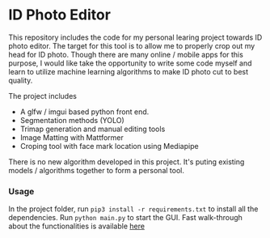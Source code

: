 # ID Photo Editor

This repository includes the code for my personal learing project towards ID photo editor.
The target for this tool is to allow me to properly crop out my head for ID photo.
Though there are many online / mobile apps for this purpose, I would like take the 
opportunity to write some code myself and learn to utilize machine learning algorithms 
to make ID photo cut to best quality.

The project includes
* A glfw / imgui based python front end.
* Segmentation methods (YOLO)
* Trimap generation and manual editing tools
* Image Matting with Mattformer
* Croping tool with face mark location using Mediapipe

There is no new algorithm developed in this project.
It's puting existing models / algorithms together to form a personal tool.

### Usage
In the project folder, run `pip3 install -r requirements.txt` to install all the dependencies.
Run `python main.py` to start the GUI.
Fast walk-through about the functionalities is available [here](https://www.youtube.com/watch?v=SNrpKWFR_1I)